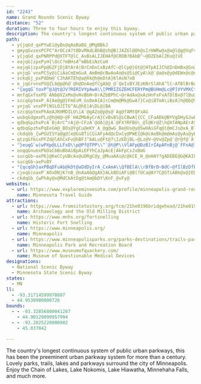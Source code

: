 ```yaml
---
id: "2243"
name: Grand Rounds Scenic Byway
distance: "52"
duration: Three to four hours to enjoy this byway.
description: The country's longest continuous system of public urban parkways, this has been the preeminent urban parkway system for more than a century. Lovely parks, trails, lakes and parkways surround the city of Minneapolis.  Enjoy the Chain of Lakes, Lake Nokomis, Lake Hiawatha, Minnehaha Falls, and much more.
path:
  - y{jqGd_qxPYwEi@yBs@qAoBaBG_@MgBBkJ
  - gmyqGvzexPCPC^ArOCzA?tBDvMAdLBbB@zh@B|JAZGl@Oh@sIrHWRw@x@o@l@g@VqFvA_Af@YFQ?EAEAe@g@IGCAKGE?I?I?GAM@u@h@d@lAHv@rAzId@dDhAjIL|@NjD?nDmDHC`DsCfMiFzK}AbDcCjFoAtAi@\_@^]d@u@bBOp@Mt@Kv@Ep@ErBC`CIf_@AvFA|FAxFA|FE|F@zE?dOCn\BXBJN\LTVPPJj@BJ?dQOfLCvJIl`@YhUIXAhJElIEVAdIBn@IdCq@f@KNAhBLVFh@PhAPdAV~@LrBJT?n@F`AC`@YPIXSPWP_@Le@PsAJg@f@gAFGFKXSZYh@WZI`@GhQ_AnCGvC@Z?hBRz@P|@VpBz@z@j@vAlAv@|@`AjBRh@Lf@z@zERfAZlAVr@d@~@n@|@LLnBbCLLVJ\PZDXATC\Q`@WfAi@|GqBn@YnBqAb@Ub@Ql@K~@Gv@?ZDZHxAh@zAv@VHJ@H?HANG\Uh@g@LGNELAVBLBPFLHNRHHHTHV@`@IjB?P?HDXDNFRrAtAZ\RXN\J`@J^FpAN~ENlADPPf@JNT`@LJZRd@Pj@F`@A`@GTKx@c@v@c@\QNC^G`@B\Bf@Z^ZhA`Bd@d@d@PL@n@?ZGlA[l@Mj@BTFf@^TV\fA`@r@r@h@n@TdC\bAHlA@`@E`CTvA?t@G~AYhA_@j@YvA}@`E}CnCkB`@Sv@a@XIz@E^?VB`AJxATfGrAPD`@?XK~@k@|@s@XYh@s@Rc@V_Av@sFPcATm@LYV[RSVUVKNAd@Mh@E`AUfA]NCtBeAjC{Af@STGp@Cb@AN@|@Lr@XlBtANB|ApAlJzH|@RrDwAhB?bCPlCxBdA\fE@r@j@Zr@x@nETr@l@z@lAh@`AAbBc@|AOhCExBXxC`AvAJbAMt@]r@u@n@yAt@qCzB_Dp@gBRy@JyAh@mIVsF?aBs@sFIyBN_BnAsC
  - y{jqGd_qxPNRPPd@XTFT@lC_AvBsALIJEHAf@CRDB?BAbB^~@DZEbA[ZKx@]VE
  - eajqG|zpxPyH{\OcC?mBHsA^mBbEiNzCoH
  - eajqG|zpxPp@GZFjDjBtArA|BrCnDxCxBzAfC~@lCp@|Gt@|HTpAIJCh@InDmBx@Sn@C|A^j@T`@\t@b@vBr@dCVr@Cx@MXYx@gBT_CD_JGiD]}F?_CHy@ZaBzBsEt@sCFm@VgGd@e@XKLA
  - ynjqG`vnxPCSy@iCiAaCmEmGuA_AmBm@cBwAoAo@s@Si@CyA\k@`@a@x@y@dEWx@c@n@o@ZiBCsAY{A_A{DsCmEsD[Sw@Ky@V{BjB{GnHc@fAEvALfAf@t@t@VjDKvFmBnAKxC?|AXrBp@xBd@h@Xn@f@r@~@h@vA?hAOl@OVIFMFi@@y@CQG}@\u@`@qFjFk@t@SjAElAZvAvA`BlALp@EVKZ?HDPNV`@Jd@@pAEx@Az@Dj@Z~@p@l@|@RZ?bBm@RGPEPArCIv@Ar@GbCS
  - sckqGj_pxPdDm@`CJhAKTEh@a@Xk@h@eDtA}KlAsN?oB
  - e_jqGrvnxPV@ZLb@p@h@`@h@DnAe@fCgAb@_@`QeIvBYJEzKNrSlAhA^lC~AfBlBrBnDnCfGd@tA|A|HbA~C
  - "{agqG`toxP^@J@t@JV?RERIVYpAwA\\[PMRIZGZEHCFERYPm@BUHm@Lc@P]VYVMXCt@N"
  - mnfqGxfoxPD`ANb@VZxMx@vHvBbH~DrAZbBPhC~@rAdAx@xAzHnFxFxAfDlBx@?lBu@pBiBv@{@xAqC|DgK~@iIh@mM?cDi@aH?o@Iy@y@oEgE{Ku@wA
  - szcqGptmxP_A{Ae@g@}FmEsM_GsDeA{A]cCm@m@Mk@GwA?}Cx@iBTmA\iBzA]h@Qb@S`@Sl@yBhEw@xB}@rDi@fDe@pDi@tFIpBCzFVlFOr@sBGI@E@IDGFGFEJABADCPCp@ETADCFGFGByAn@{@XQZ
  - ynjqG`vnxPP[NSLOJITG^AL@hE|A\DL@|BA
  - szcqGptmxPhAeAJKHMDILU\iA`@gAZo@p@s@`Ag@fAMtQFxAG
  - wxbqGdgmxPLz@h@d@~@F`HAZMbAyCrA}CvBsBl@iCBwA[{CC_CFaADk@BYVgDHyGJwBH_NbAeG`@_E\gBHsB?aAJ_AXw@l@k@hA[n@s@Xq@TeCMeC@g@ZcE?_@AWCYG]IYc@kAi@qAMUSUOKKAg@?IB]PM@M@SCWMMQQi@Ok@[sAQy@kC{HQS
  - qdbqGpzhxPcA`BjArC^rAj@~CFzA`@dA|@jA`@FX?RFBU\_@l@Kr@Z\h@XfANpAErAS`Ag@x@q@^}AXUPYd@OlATfC?rBKvAwBnJoBxGELIv@E`AE|BALBVh@dDLrBMfB_@xBEj@?^R`B@bBs@zF?rALbCB`@Ab@C`@ERCLENELOXSTgAp@}AtAcDpEeAx@g@RsAP
  - qdbqGpzhxPqEeGm@_BOs@YgCu@eKY_A_@g@wG_Be@Us@y@SwHAiGFq@|@mCJs@xA_Bl@mATyAKgD]yCkAgG]y@_B{Bu@wBo@gCiA{FW_BOeCImCByG_@aDo@yA_AyAg@YkByBaBmCo@gCe@mCWeFC_^WuOM{C
  - ckdqGb_{wPGUISYa@g@[e@GsBTiCGiAFyAd@cDxCy@PWE{@k@cAeBk@m@mAs@yAs@yBo@wGuC}@M_A?yBLmEl@qCJcDWyDAyADaNzA}Bp@iAx@mBzCiCbD_At@_ADi@Gi@e@Um@m@yCo@}@_Ai@cAWkHf@oAKo@O}DsBs@SuBQuFd@_GhAwAd@yB|@mIlFaE`A}@`AeAnBqGxOuAbDyAhC}FfJsA~AyD|Cm@r@}F~NyCfGwDxEmEzGaGdGuBtCMBsAxB[^KNCDaBhBMXcQ|OsDxEI^iA`Be@rAy@fDaEtW_@`D_AbKYpBcArDyBlFiArByBfCyClByAh@}B^cGFw@LsBjAq@L}@?eCm@}A@}@\u@r@i@fAc@fB?~F_AlJ@fBf@`CHhBO`GN~B?fAMfDc@xAc@~@Yl@[z@Qr@MzAEhAEnBElBCx@SlAKf@Wx@S^]r@Ul@yAvEsA`ES^uAjBw@hBeBvAU^gCfHoBnBwHrKaAfDa@p@eA`@s@h@oBzCc@^uIrDs@j@[h@}@lDYj@yCvBo@fAmBzGSjAA~@D~@\nATbBEfA_@xAcAdAo@NcBMs@Pu@f@sAlBOD
  - qtzqGfkcxPFZd@lAhCxFv@hBFJ^bALv@Ft@?\IzEDjBL~@Lz@V~@Vv@Zp@`@r@f@`Af@jA`@l@nApCNh@@p@AdBBbDFbAhAzKtNFVF
  - "}euqG`w|wPXp@LLLFxD\\p@Pf@TPP\\^`@t@P\\VlAFp@DzB]rIApAFnBj@`FFnA@lAGbBKpAOdAi@~BIp@Gt@ErA?h@@x@F~GK\\@^C~C?|@{Ae@]GcCAq@@i@DeACeE?}NAiJAmJCO?yI@iJ@_LGAr@QbGQdDMrAKn@wAvEa@x@c@v@i@n@k@f@iBtAoBzAgAdAaAdAy@lAm@dA}@fBk@jASn@o@|BU~@UdAWzBB~F@|FB|FA`GDh@Af@Eh@If@Wx@Wb@[`@]ZgAj@e@\\e@d@]d@]l@K\\G`@EZA^@lK@r@@^Ld@n@hA~AjDz@rCb@pBT`BHbA@tAG`Bo@|COpAIpAInBCvABjKFlCAr@Er@In@Ol@Wh@Wb@eDvCc@Ze@Re@Dq@CyA_@MAUFo@l@"
  - ooqqGnuexPbDaCbBuBbAiBpAiEFYhCaJpAcE|AkFpCsJxBmG
  - sucqGb~axPK}@KeCCyUBcAx@uDRgC@y_@MuaAAi@c@kCE_H_@oHAY?gADEBE@G@KAIEUEEGCC?CAc@u@s@eAy@k@k@}@WeAEy@DeB?iAIk@_@sAYm@MKMMOOY]S]GQISM_@Ks@Ea@AGAk@?k@Ec@Ec@Kq@Ka@Ok@CMEMsCqK
  - sucqGb~axPvBY
  - "{qcqGh}axPBqDFuAb@kDt@aDdDyIrA_CxAmA\\QfBElA\\rBfBrD~BdC~@fIlBzDfBhAr@rApAn@fA|BjFzAlBbBtAlAp@tD`Ap@b@t@fAvEtIh@nA`AbDj@dDPhD?vAIzDSdAGb@g@lAa@bBOxAKxDe@jBo@zA]j@}@|@s@h@u@VaAJqAM_@Qw@m@y@kAiAy@cLkE}@m@w@y@k@gAiC{HYk@gA_AqAm@}@m@sFqGwAuA[]a@[o@g@OK[Q]QIGSIqBiAyFkCcA{@s@eAy@sB[yDC{A"
  - cjoqG|oaxP`AOxDNjK?nB_@nAaAb@gAX}ALkBDiAFi@B[?UCa@AY?C@STiABk@x@}EDiABo@@i@By@B{@J_AJw@TqATeANaDj@OPSj@wAnA{DrA_DrEgHpKuOpEiKTKr@{@j@yBb@y@bBgCzOiWjEmG~DaFjHyE~@w@rAmBrFcNn@}@`A}@
  - ckdqGb_{wPhAy@v@MdCkAtDg@tAm@bDY\KnF_@vFy@
websites:
  - url: https://www.exploreminnesota.com/profile/minneapolis-grand-rounds-scenic-byway/2333
    name: Minnesota Travel Guide
attractions:
  - url: https://www.fromsitetostory.org/tcm/21he0196bridgehead/21he0196bridgehead.asp
    name: Archaeology and the Old Milling District
  - url: https://www.mnhs.org/fortsnelling
    name: Historic Fort Snelling
  - url: https://www.minneapolis.org/
    name: Minneapolis
  - url: https://www.minneapolisparks.org/parks-destinations/trails-parkways/grand_rounds_scenic_byway_system/
    name: Minneapolis Park and Recreation Board
  - url: https://www.museumofquackery.com/
    name: Museum of Questionable Medical Devices
designations:
  - National Scenic Byway
  - Minnesota State Scenic Byway
states:
  - MN
ll:
  - -93.31714599978807
  - 44.9530980000726
bounds:
  - - -93.32856800041287
    - 44.90129099957994
  - - -93.2025220000902
    - 45.037042

---
```


The country's longest continuous system of public urban parkways, this has been the preeminent urban parkway system for more than a century. Lovely parks, trails, lakes and parkways surround the city of Minneapolis.  Enjoy the Chain of Lakes, Lake Nokomis, Lake Hiawatha, Minnehaha Falls, and much more.
